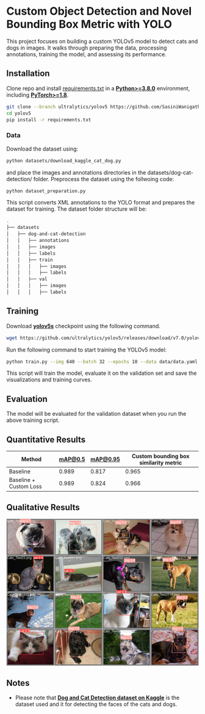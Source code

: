 
# Custom Object Detection and Novel Bounding Box Metric with YOLO

This project focuses on building a custom YOLOv5 model to detect cats and dogs in images. It walks through preparing the data, processing annotations, training the model, and assessing its performance.

## Installation

Clone repo and install [requirements.txt](https://github.com/ultralytics/yolov5/blob/master/requirements.txt) in a [**Python>=3.8.0**](https://www.python.org/) environment, including [**PyTorch>=1.8**](https://pytorch.org/get-started/locally/).


```bash
git clone --branch ultralytics/yolov5 https://github.com/SasiniWanigathunga/yolov5.git
cd yolov5
pip install -r requirements.txt
```

### Data

Download the dataset using:

```bash
python datasets/download_kaggle_cat_dog.py
```
and place the images and annotations directories in the datasets/dog-cat-detection/ folder. Preprocess the dataset using the follwoing code:

```bash
python dataset_preparation.py
```

This script converts XML annotations to the YOLO format and prepares the dataset for training. The dataset folder structure will be:


```bash
.
├── datasets
│   ├── dog-and-cat-detection
│   │   ├── annotations  
│   │   ├── images                  
│   │   ├── labels
│   │   ├── train 
│   │   │   ├── images 
│   │   │   ├── labels                 
│   │   ├── val   
│   │   │   ├── images 
│   │   │   ├── labels          
```

## Training

Download [**yolov5s**](https://github.com/ultralytics/yolov5/releases/download/v7.0/yolov5s.pt) checkpoint using the following command.

```bash
wget https://github.com/ultralytics/yolov5/releases/download/v7.0/yolov5s.pt
```

Run the following command to start training the YOLOv5 model:

```bash
python train.py --img 640 --batch 32 --epochs 10 --data data/data.yaml --weights yolov5s.pt --device 0
```

This script will train the model, evaluate it on the validation set and save the visualizations and training curves.

## Evaluation

The model will be evaluated for the validation dataset when you run the above training script.

## Quantitative Results

| Method                   | mAP@0.5 | mAP@0.95 | Custom bounding box similarity metric |
|--------------------------|---------|----------|-----------------------------------------|
| Baseline                 | 0.989   | 0.817    | 0.965                                   |
| Baseline + Custom Loss   | 0.989   | 0.824    | 0.966                                   |

## Qualitative Results

![Qualitative Results](assets/val_batch2_pred.jpg "Qualitative Results")

## Notes

- Please note that [**Dog and Cat Detection dataset on Kaggle**](https://www.kaggle.com/datasets/andrewmvd/dog-and-cat-detection) is the dataset used and it for detecting the faces of the cats and dogs.